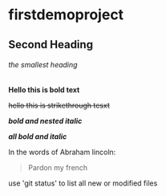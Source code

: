 # firstdemoproject
## Second Heading
###### the smallest heading

**Hello this is bold text**

~~hello this is strikethrough tesxt~~

**_bold and nested italic_**

***all bold and italic***

In the words of Abraham lincoln:
>Pardon my french

use 'git status' to list all new or modified files
